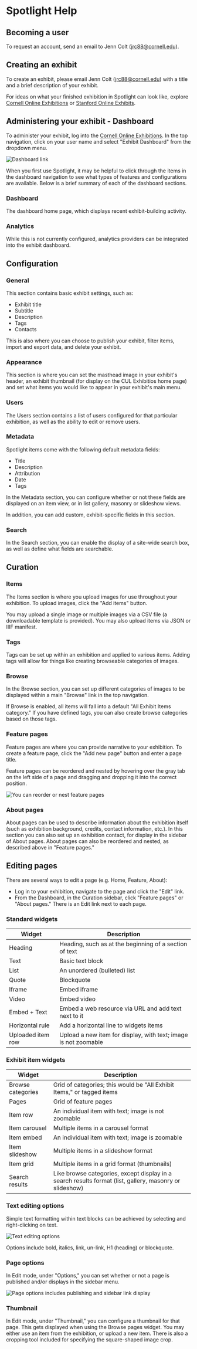 # Spotlight Help

## Becoming a user

To request an account, send an email to Jenn Colt (jrc88@cornell.edu).

## Creating an exhibit

To create an exhibit, please email Jenn Colt (jrc88@cornell.edu) with a title and a brief description of your exhibit.

For ideas on what your finished exhibition in Spotlight can look like, explore [Cornell Online Exhibitions](http://exhibits.library.cornell.edu) or [Stanford Online Exhibits](http://exhibits.stanford.edu).

## Administering your exhibit - Dashboard

To administer your exhibit, log into the [Cornell Online Exhibitions](http://exhibits.library.cornell.edu). In the top navigation, click on your user name and select "Exhibit Dashboard" from the dropdown menu.

![Dashboard link](/images/dashboard-link.png)

When you first use Spotlight, it may be helpful to click through the items in the dashboard navigation to see what types of features and configurations are available. Below is a brief summary of each of the dashboard sections.

### Dashboard

The dashboard home page, which displays recent exhibit-building activity.

### Analytics

While this is not currently configured, analytics providers can be integrated into the exhibit dashboard.

## Configuration

### General

This section contains basic exhibit settings, such as:

* Exhibit title
* Subtitle
* Description
* Tags
* Contacts

This is also where you can choose to publish your exhibit, filter items, import and export data, and delete your exhibit.

### Appearance

This section is where you can set the masthead image in your exhibit's header, an exhibit thumbnail (for display on the CUL Exhibitios home page) and set what items you would like to appear in your exhibit's main menu.

### Users

The Users section contains a list of users configured for that particular exhibition, as well as the ability to edit or remove users.

### Metadata

Spotlight items come with the following default metadata fields:

* Title
* Description
* Attribution
* Date
* Tags

In the Metadata section, you can configure whether or not these fields are displayed on an item view, or in list gallery, masonry or slideshow views.

In addition, you can add custom, exhibit-specific fields in this section.

### Search

In the Search section, you can enable the display of a site-wide search box, as well as define what fields are searchable.

## Curation

### Items

The Items section is where you upload images for use throughout your exhibition. To upload images, click the "Add items" button.

You may upload a single image or multiple images via a CSV file (a downloadable template is provided). You may also upload items via JSON or IIIF manifest.

### Tags

Tags can be set up within an exhibition and applied to various items. Adding tags will allow for things like creating browseable categories of images.

### Browse

In the Browse section, you can set up different categories of images to be displayed within a main "Browse" link in the top navigation.

If Browse is enabled, all items will fall into a default "All Exhibit Items category." If you have defined tags, you can also create browse categories based on those tags.

### Feature pages

Feature pages are where you can provide narrative to your exhibition. To create a feature page, click the "Add new page" button and enter a page title.

Feature pages can be reordered and nested by hovering over the gray tab on the left side of a page and dragging and dropping it into the correct position.

![You can reorder or nest feature pages](/images/reorder-feature-pages.png)

### About pages

About pages can be used to describe information about the exhibition itself (such as exhibition background, credits, contact information, etc.). In this section you can also set up an exhibition contact, for display in the sidebar of About pages. About pages can also be reordered and nested, as described above in "Feature pages."

## Editing pages

There are several ways to edit a page (e.g. Home, Feature, About):

* Log in to your exhibition, navigate to the page and click the "Edit" link.
* From the Dashboard, in the Curation sidebar, click "Feature pages" or "About pages." There is an Edit link next to each page.

### Standard widgets

| Widget | Description
| --- | ---|
| Heading | Heading, such as at the beginning of a section of text |
| Text | Basic text block |
| List | An unordered (bulleted) list |
| Quote | Blockquote |
| Iframe | Embed iframe |
| Video | Embed video |
| Embed + Text | Embed a web resource via URL and add text next to it |
| Horizontal rule | Add a horizontal line to widgets items |
| Uploaded item row | Upload a new item for display, with text; image is not zoomable |

### Exhibit item widgets

| Widget | Description
| --- | ---|
| Browse categories | Grid of categories; this would be "All Exhibit Items," or tagged items |
| Pages | Grid of feature pages |
| Item row | An individual item with text; image is not zoomable |
| Item carousel | Multiple items in a carousel format |
| Item embed | An individual item with text; image is zoomable |
| Item slideshow | Multiple items in a slideshow format |
| Item grid | Multiple items in a grid format (thumbnails) |
| Search results | Like browse categories, except display in a search results format (list, gallery, masonry or slideshow) |

### Text editing options

Simple text formatting within text blocks can be achieved by selecting and right-clicking on text.

![Text editing options](/images/text-edit.png)

Options include bold, italics, link,  un-link, H1 (heading) or blockquote.

### Page options

In Edit mode, under "Options," you can set whether or not a page is published and/or displays in the sidebar menu.

![Page options includes publishing and sidebar link display](/images/oage-options.png)

### Thumbnail

In Edit mode, under "Thumbnail," you can configure a thumbnail for that page. This gets displayed when using the Browse pages widget. You may either use an item from the exhibition, or upload a new item. There is also a cropping tool included for specifying the square-shaped image crop.